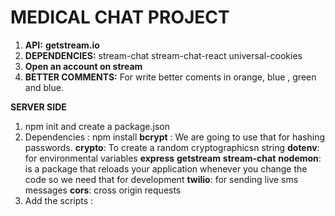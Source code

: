 # **MEDICAL CHAT PROJECT**

1. **API:** **getstream.io**
2. **DEPENDENCIES:** stream-chat stream-chat-react universal-cookies
3. **Open an account on stream**
4. **BETTER COMMENTS:** For write better coments in orange, blue , green and blue.

**SERVER SIDE**

1. npm init and create a package.json
2. Dependencies : npm install
   **bcrypt** : We are going to use that for hashing passwords.
   **crypto**: To create a random cryptographicsn string
   **dotenv**: for environmental variables
   **express**
   **getstream**
   **stream-chat**
   **nodemon**: is a package that reloads your application whenever you change the code so we need that
   for development
   **twilio**: for sending live sms messages
   **cors**: cross origin requests
3. Add the scripts :
